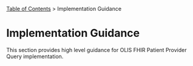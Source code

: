 <p id="breadcrumb">

[Table of Contents](https://simplifier.net/guide/OntarioLaboratoriesInformationSystemProviderQuery/Home) > Implementation Guidance

</p>


# Implementation Guidance

This section provides high level guidance for OLIS FHIR Patient Provider Query implementation.